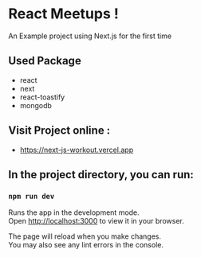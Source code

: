 # React Meetups !
An Example project using Next.js for the first time

## Used Package
- react
- next
- react-toastify
- mongodb


## Visit Project online :
- https://next-js-workout.vercel.app

## In the project directory, you can run:

### `npm run dev`

Runs the app in the development mode.\
Open [http://localhost:3000](http://localhost:3000) to view it in your browser.

The page will reload when you make changes.\
You may also see any lint errors in the console.
